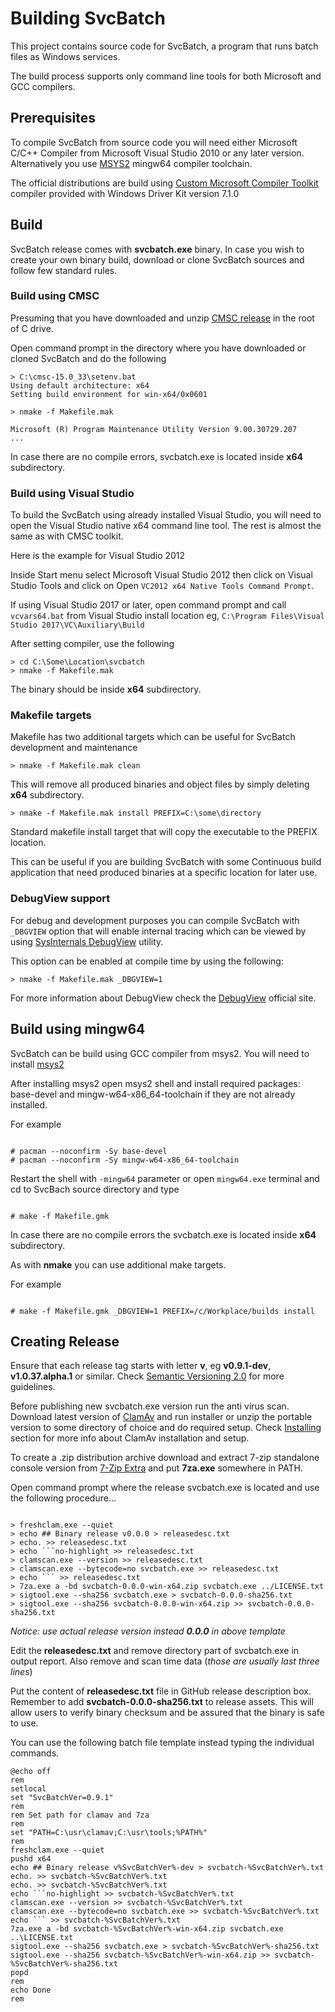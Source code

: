 # Building SvcBatch

This project contains source code for SvcBatch, a program
that runs batch files as Windows services.

The build process supports only command line tools
for both Microsoft and GCC compilers.


## Prerequisites

To compile SvcBatch from source code you will need either
Microsoft C/C++ Compiler from Microsoft Visual Studio 2010
or any later version. Alternatively you use
[MSYS2](https://www.msys2.org) mingw64 compiler toolchain.

The official distributions are build using
[Custom Microsoft Compiler Toolkit](https://github.com/mturk/cmsc)
compiler provided with Windows Driver Kit version 7.1.0


## Build

SvcBatch release comes with **svcbatch.exe** binary.
In case you wish to create your own binary build,
download or clone SvcBatch sources and follow
few standard rules.

### Build using CMSC

Presuming that you have downloaded and unzip [CMSC release](https://github.com/mturk/cmsc/releases)
in the root of C drive.

Open command prompt in the directory where you have
downloaded or cloned SvcBatch and do the following

```no-highlight
> C:\cmsc-15.0_33\setenv.bat
Using default architecture: x64
Setting build environment for win-x64/0x0601

> nmake -f Makefile.mak

Microsoft (R) Program Maintenance Utility Version 9.00.30729.207
...
```
In case there are no compile errors, svcbatch.exe is located
inside **x64** subdirectory.

### Build using Visual Studio

To build the SvcBatch using already installed Visual Studio,
you will need to open the Visual Studio native x64 command
line tool. The rest is almost the same as with CMSC toolkit.

Here is the example for Visual Studio 2012

Inside Start menu select Microsoft Visual Studio 2012 then
click on Visual Studio Tools and click on
Open `VC2012 x64 Native Tools Command Prompt`.

If using Visual Studio 2017 or later, open command prompt
and call `vcvars64.bat` from Visual Studio install location
eg, `C:\Program Files\Visual Studio 2017\VC\Auxiliary\Build`


After setting compiler, use the following

```no-highlight
> cd C:\Some\Location\svcbatch
> nmake -f Makefile.mak

```

The binary should be inside **x64** subdirectory.


### Makefile targets

Makefile has two additional targets which can be useful
for SvcBatch development and maintenance

```no-highlight
> nmake -f Makefile.mak clean
```

This will remove all produced binaries and object files
by simply deleting **x64** subdirectory.

```no-highlight
> nmake -f Makefile.mak install PREFIX=C:\some\directory
```

Standard makefile install target that will
copy the executable to the PREFIX location.

This can be useful if you are building SvcBatch with
some Continuous build application that need produced
binaries at a specific location for later use.

### DebugView support

For debug and development purposes you can compile
SvcBatch with `_DBGVIEW` option that will enable
internal tracing which can be viewed by using
[SysInternals DebugView](https://download.sysinternals.com/files/DebugView.zip)
utility.

This option can be enabled at compile time by using
the following:

```no-highlight
> nmake -f Makefile.mak _DBGVIEW=1
```

For more information about DebugView check the
[DebugView](https://docs.microsoft.com/en-us/sysinternals/downloads/debugview)
official site.


## Build using mingw64

SvcBatch can be build using GCC compiler from msys2.
You will need to install [msys2](https://www.msys2.org)

After installing msys2 open msys2 shell and
install required packages: base-devel and mingw-w64-x86_64-toolchain
if they are not already installed.

For example
```no-highlight

# pacman --noconfirm -Sy base-devel
# pacman --noconfirm -Sy mingw-w64-x86_64-toolchain
```

Restart the shell with `-mingw64` parameter or open `mingw64.exe`
terminal and cd to SvcBach source directory and type

```no-highlight

# make -f Makefile.gmk
```

In case there are no compile errors the svcbatch.exe is located
inside **x64** subdirectory.

As with **nmake** you can use additional make targets.

For example
```no-highlight

# make -f Makefile.gmk _DBGVIEW=1 PREFIX=/c/Workplace/builds install
```

## Creating Release

Ensure that each release tag starts with letter **v**,
eg **v0.9.1-dev**, **v1.0.37.alpha.1** or similar.
Check [Semantic Versioning 2.0](https://semver.org/spec/v2.0.0.html)
for more guidelines.

Before publishing new svcbatch.exe version run the anti virus scan.
Download latest version of [ClamAv](https://www.clamav.net/downloads)
and run installer or unzip the portable version to some directory of
choice and do required setup. Check
[Installing](https://www.clamav.net/documents/installing-clamav-on-windows)
section for more info about ClamAv installation and setup.

To create a .zip distribution archive download
and extract 7-zip standalone console version from
[7-Zip Extra](https://www.7-zip.org/a/7z1900-extra.7z)
and put **7za.exe** somewhere in PATH.

Open command prompt where the release svcbatch.exe is located
and use the following procedure...

```no-highlight

> freshclam.exe --quiet
> echo ## Binary release v0.0.0 > releasedesc.txt
> echo. >> releasedesc.txt
> echo ```no-highlight >> releasedesc.txt
> clamscan.exe --version >> releasedesc.txt
> clamscan.exe --bytecode=no svcbatch.exe >> releasedesc.txt
> echo ``` >> releasedesc.txt
> 7za.exe a -bd svcbatch-0.0.0-win-x64.zip svcbatch.exe ../LICENSE.txt
> sigtool.exe --sha256 svcbatch.exe > svcbatch-0.0.0-sha256.txt
> sigtool.exe --sha256 svcbatch-0.0.0-win-x64.zip >> svcbatch-0.0.0-sha256.txt

```


*Notice: use actual release version instead **0.0.0** in above template*

Edit the **releasedesc.txt** and remove directory part
of svcbatch.exe in output report. Also remove and scan time data
(*those are usually last three lines*)


Put the content of **releasedesc.txt** file in GitHub
release description box.
Remember to add **svcbatch-0.0.0-sha256.txt** to release assets.
This will allow users to verify binary checksum and
be assured that the binary is safe to use.

You can use the following batch file template
instead typing the individual commands.

```batchfile
@echo off
rem
setlocal
set "SvcBatchVer=0.9.1"
rem
rem Set path for clamav and 7za
rem
set "PATH=C:\usr\clamav;C:\usr\tools;%PATH%"
rem
freshclam.exe --quiet
pushd x64
echo ## Binary release v%SvcBatchVer%-dev > svcbatch-%SvcBatchVer%.txt
echo. >> svcbatch-%SvcBatchVer%.txt
echo. >> svcbatch-%SvcBatchVer%.txt
echo ```no-highlight >> svcbatch-%SvcBatchVer%.txt
clamscan.exe --version >> svcbatch-%SvcBatchVer%.txt
clamscan.exe --bytecode=no svcbatch.exe >> svcbatch-%SvcBatchVer%.txt
echo ``` >> svcbatch-%SvcBatchVer%.txt
7za.exe a -bd svcbatch-%SvcBatchVer%-win-x64.zip svcbatch.exe ..\LICENSE.txt
sigtool.exe --sha256 svcbatch.exe > svcbatch-%SvcBatchVer%-sha256.txt
sigtool.exe --sha256 svcbatch-%SvcBatchVer%-win-x64.zip >> svcbatch-%SvcBatchVer%-sha256.txt
popd
rem
echo Done
rem
```

